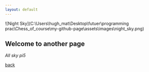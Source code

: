 ```yaml
---
layout: default
---
```

![Night Sky](C:\Users\hugh_mat\Desktop\futuer\programming prac\Chess_of_course\my-github-page\assets\images\night_sky.png)
## Welcome to another page

_All sky pi5_

[back](./)

